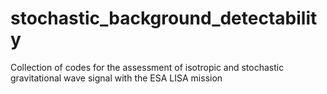 # stochastic_background_detectability
Collection of codes for the assessment of isotropic and stochastic gravitational wave signal with the ESA LISA mission 
